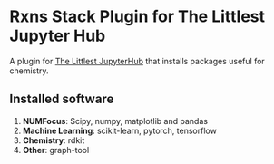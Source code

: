 # Rxns Stack Plugin for The Littlest Jupyter Hub

A plugin for [The Littlest JupyterHub](https://z2jh.jupyter.org)
that installs packages useful for chemistry.

## Installed software

1. **NUMFocus**: Scipy, numpy, matplotlib and pandas
2. **Machine Learning**: scikit-learn, pytorch, tensorflow
3. **Chemistry**: rdkit <!--Add summit when it's public-->
4. **Other**: graph-tool
